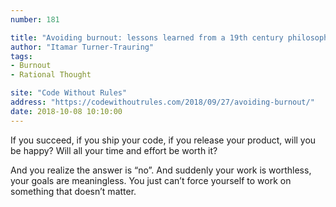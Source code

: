 ```yaml
---
number: 181

title: "Avoiding burnout: lessons learned from a 19th century philosopher"
author: "Itamar Turner-Trauring"
tags:
- Burnout
- Rational Thought

site: "Code Without Rules"
address: "https://codewithoutrules.com/2018/09/27/avoiding-burnout/"
date: 2018-10-08 10:10:00
---
```


If you succeed, if you ship your code, if you release your product, will you be happy? Will all your time and effort be worth it?

And you realize the answer is “no”. And suddenly your work is worthless, your goals are meaningless. You just can’t force yourself to work on something that doesn’t matter.
